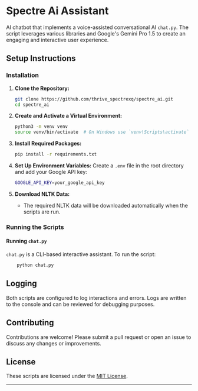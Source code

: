 # Spectre Ai Assistant

AI chatbot that implements a voice-assisted conversational AI `chat.py`. The script leverages various libraries and Google's Gemini Pro 1.5 to create an engaging and interactive user experience.

## Setup Instructions

### Installation

1. **Clone the Repository:**

    ```sh
    git clone https://github.com/thrive_spectrexq/spectre_ai.git
    cd spectre_ai
    ```

2. **Create and Activate a Virtual Environment:**

    ```sh
    python3 -m venv venv
    source venv/bin/activate  # On Windows use `venv\Scripts\activate`
    ```

3. **Install Required Packages:**

    ```sh
    pip install -r requirements.txt
    ```

4. **Set Up Environment Variables:**
    Create a `.env` file in the root directory and add your Google API key:

    ```sh
    GOOGLE_API_KEY=your_google_api_key
    ```

5. **Download NLTK Data:**
   - The required NLTK data will be downloaded automatically when the scripts are run.

### Running the Scripts

#### Running `chat.py`

`chat.py` is a CLI-based interactive assistant. To run the script:

```bash
    python chat.py
```

## Logging

Both scripts are configured to log interactions and errors. Logs are written to the console and can be reviewed for debugging purposes.

## Contributing

Contributions are welcome! Please submit a pull request or open an issue to discuss any changes or improvements.

## License

These scripts are licensed under the [MIT License](LICENSE).

---
